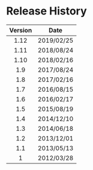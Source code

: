 # Release History

| Version | Date |
| :---: | :---: |
| 1.12 | 2019/02/25 |
| 1.11 | 2018/08/24 |
| 1.10 | 2018/02/16 |
| 1.9 | 2017/08/24 |
| 1.8 | 2017/02/16 |
| 1.7 | 2016/08/15 |
| 1.6 | 2016/02/17 |
| 1.5 | 2015/08/19 |
| 1.4 | 2014/12/10 |
| 1.3 | 2014/06/18 |
| 1.2 | 2013/12/01 |
| 1.1 | 2013/05/13 |
| 1 | 2012/03/28 |



